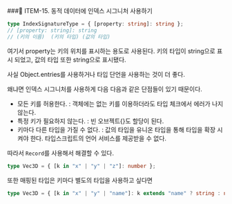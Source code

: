 ###📌 ITEM-15. 동적 데이터에 인덱스 시그니처 사용하기

```typescript
type IndexSignatureType = { [property: string]: string };
// [property: string]: string
// (키의 이름)  (키의 타입) (값의 타입)
```

여기서 property는 키의 위치를 표시하는 용도로 사용된다.
키의 타입이 string으로 표시 되었고,
값의 타입 또한 string으로 표시됐다.

사실 Object.entries를 사용하거나 타입 단언을 사용하는 것이 더 좋다.

왜냐면 인덱스 시그니처를 사용하게 다음 다음과 같은 단점들이 있기 때문이다.

- 모든 키를 허용한다. : 객체에는 없는 키를 이용하더라도 타입 체크에서 에러가 나지 않는다.
- 특정 키가 필요하지 않는다. : 빈 오브젝트{}도 할당이 된다.
- 키마다 다른 타입을 가질 수 없다. : 값의 타입을 유니온 타입을 통해 타입을 확장 시켜야 한다.
  타입스크립트의 언어 서비스를 제공받을 수 없다.

따라서 `Record`를 사용해서 해결할 수 있다.

```typescript
type Vec3D = { [k in "x" | "y" | "z"]: number };
```

또한 매핑된 타입은 키마다 별도의 타입을 사용하고 싶다면

```typescript
type Vec3D = { [k in "x" | "y" | "name"]: k extends "name" ? string : number };
```
